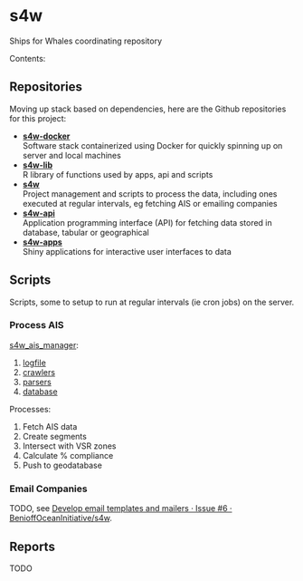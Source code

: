 # s4w
Ships for Whales coordinating repository

Contents:
<!-- 
To update table of contents run: `cat README.md | ./gh-md-toc -` 
Uses: https://github.com/ekalinin/github-markdown-toc
-->

## Repositories

Moving up stack based on dependencies, here are the Github repositories for this project:

- [**s4w-docker**](https://github.com/BenioffOceanInitiative/s4w-docker)<br>
  Software stack containerized using Docker for quickly spinning up on server and local machines
- [**s4w-lib**](https://github.com/BenioffOceanInitiative/s4w_ais_manager)<br>
  R library of functions used by apps, api and scripts
- [**s4w**](https://github.com/BenioffOceanInitiative/s4w)<br>
  Project management and scripts to process the data, including ones executed at regular intervals, eg fetching AIS or emailing companies
- [**s4w-api**](https://github.com/BenioffOceanInitiative/s4w-api)<br>
  Application programming interface (API) for fetching data stored in database, tabular or geographical
- [**s4w-apps**](https://github.com/BenioffOceanInitiative/s4w-apps)<br>
  Shiny applications for interactive user interfaces to data
  
## Scripts

Scripts, some to setup to run at regular intervals (ie cron jobs) on the server.

### Process AIS

[s4w_ais_manager](https://github.com/BenioffOceanInitiative/s4w_ais_manager):

1.  [logfile](https://github.com/BenioffOceanInitiative/s4w_ais_manager/blob/master/R/logfile_funs.R)
2.  [crawlers](https://github.com/BenioffOceanInitiative/s4w_ais_manager/blob/master/R/crawlers.R)
3.  [parsers](https://github.com/BenioffOceanInitiative/s4w_ais_manager/blob/master/R/readers.R)
4.  [database](https://github.com/BenioffOceanInitiative/s4w_ais_manager/blob/master/R/db_init_lite.R)

Processes:

1. Fetch AIS data
1. Create segments
1. Intersect with VSR zones
1. Calculate % compliance
1. Push to geodatabase

### Email Companies

TODO, see [Develop email templates and mailers · Issue #6 · BenioffOceanInitiative/s4w](https://github.com/BenioffOceanInitiative/s4w/issues/6).

## Reports

TODO